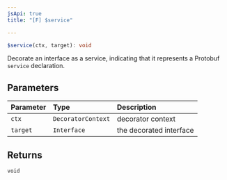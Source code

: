 ```yaml
---
jsApi: true
title: "[F] $service"

---
```

```ts
$service(ctx, target): void
```

Decorate an interface as a service, indicating that it represents a Protobuf `service` declaration.

## Parameters

| Parameter | Type | Description |
| :------ | :------ | :------ |
| `ctx` | `DecoratorContext` | decorator context |
| `target` | `Interface` | the decorated interface |

## Returns

`void`
